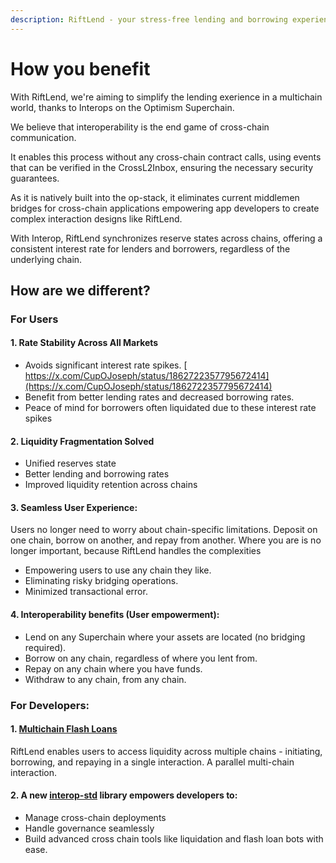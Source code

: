 ```yaml
---
description: RiftLend - your stress-free lending and borrowing experience
---
```


# How you benefit

With RiftLend, we're aiming to simplify the lending exerience in a multichain world, thanks to Interops on the Optimism Superchain.

We believe that interoperability is the end game of cross-chain communication.&#x20;

It enables this process without any cross-chain contract calls, using events that can be verified in the CrossL2Inbox, ensuring the necessary security guarantees.

As it is natively built into the op-stack, it eliminates current middlemen bridges for cross-chain applications empowering app developers to create complex interaction designs like RiftLend.

With Interop, RiftLend synchronizes reserve states across chains, offering a consistent interest rate for lenders and borrowers, regardless of the underlying chain.

## How are we different?

### For Users

#### 1. Rate Stability Across All Markets

* Avoids significant interest rate spikes. [ https://x.com/CupOJoseph/status/1862722357795672414](https://x.com/CupOJoseph/status/1862722357795672414)
* Benefit from better lending rates and decreased borrowing rates.
* Peace of mind for borrowers often liquidated due to these interest rate spikes

#### 2. Liquidity Fragmentation Solved

* Unified reserves state
* Better lending and borrowing rates
* Improved liquidity retention across chains

#### 3. Seamless User Experience:

Users no longer need to worry about chain-specific limitations. Deposit on one chain, borrow on another, and repay from another. Where you are is no longer important, because RiftLend handles the complexities

* Empowering users to use any chain they like.
* Eliminating risky bridging operations.
* Minimized transactional error.

#### 4. Interoperability benefits (User empowerment):

* Lend on any Superchain where your assets are located (no bridging required).
* Borrow on any chain, regardless of where you lent from.
* Repay on any chain where you have funds.
* Withdraw to any chain, from any chain.

### **For Developers:**

#### 1. [Multichain Flash Loans](https://github.com/RiftLend/monorepo-v1/blob/tabish/tests/packages/contracts/docs/MultichainFlashloans.md)

RiftLend enables users to access liquidity across multiple chains - initiating, borrowing, and repaying in a single interaction. A parallel multi-chain interaction.

#### 2. A new [interop-std](https://github.com/RiftLend/interop-std/blob/main/README.md) library empowers developers to:

* Manage cross-chain deployments
* Handle governance seamlessly
* Build advanced cross chain tools like liquidation and flash loan bots with ease.
